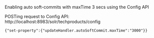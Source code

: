 Enabling auto soft-commits with maxTime 3 secs using the Config API

POSTing request to Config API: http://localhost:8983/solr/techproducts/config
```
{"set-property":{"updateHandler.autoSoftCommit.maxTime":"3000"}}
```
